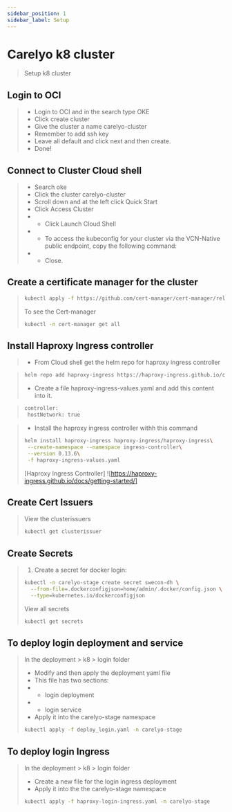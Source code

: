 ```yaml
---
sidebar_position: 1
sidebar_label: Setup
---
```

# Carelyo k8 cluster

> Setup k8 cluster

## Login to OCI
> - Login to OCI and in the search type OKE
> - Click create cluster
> - Give the cluster a name carelyo-cluster
> - Remember to add ssh key
> - Leave all default and click next and then create.
> - Done!

## Connect to Cluster Cloud shell
> - Search oke 
> - Click the cluster carelyo-cluster
> - Scroll down and at the left click Quick Start
> - Click Access Cluster
> - - Click Launch Cloud Shell
> - - To access the kubeconfig for your cluster via the VCN-Native public endpoint, copy the following command:
> - -  Close.

## Create a certificate manager for the cluster
> ```bash
> kubectl apply -f https://github.com/cert-manager/cert-manager/releases/download/v1.7.1/cert-manager.yaml
> ```
> 
> To see the Cert-manager
>```bash
> kubectl -n cert-manager get all
>```

## Install Haproxy Ingress controller
> - From Cloud shell get the helm repo for haproxy ingress controller

>```bash
> helm repo add haproxy-ingress https://haproxy-ingress.github.io/charts
>```
> - Create a file haproxy-ingress-values.yaml and add this content into it.

> ```bash
> controller:
>  hostNetwork: true
>  ```

> - Install the haproxy ingress controller withh this command
> ```bash
> helm install haproxy-ingress haproxy-ingress/haproxy-ingress\
>  --create-namespace --namespace ingress-controller\
>  --version 0.13.6\
>  -f haproxy-ingress-values.yaml
> ```
> [Haproxy Ingress Controller] ![https://haproxy-ingress.github.io/docs/getting-started/]
> 
## Create Cert Issuers
>
> View the clusterissuers
> ```bash
> kubectl get clusterissuer
> ```

## Create Secrets 
> 1. Create a secret for docker login:
> 
> ```bash
> kubectl -n carelyo-stage create secret swecon-dh \
>   --from-file=.dockerconfigjson=home/admin/.docker/config.json \
>   --type=kubernetes.io/dockerconfigjson
> ```
> 
> View all secrets
> 
> ```bash
> kubectl get secrets
> ```

## To deploy login deployment and service
> In the deployment > k8 > login folder 
> - Modify and then apply the deployment yaml file
> - This file has two sections:
> - - login deployment
> - - login service
> - Apply it into the carelyo-stage namespace
> ```bash
> kubectl apply -f deploy_login.yaml -n carelyo-stage
> ```

## To deploy login Ingress
> In the deployment > k8 > login folder
> - Create a new file for the login ingress deployment
> - Apply it into the the carelyo-stage namespace
> ```bash
> kubectl apply -f haproxy-login-ingress.yaml -n carelyo-stage
> ```